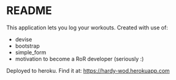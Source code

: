 # README

This application lets you log your workouts. Created with use of:

- devise
- bootstrap
- simple_form
- motivation to become a RoR developer (seriously :)

Deployed to heroku.
Find it at: https://hardy-wod.herokuapp.com
